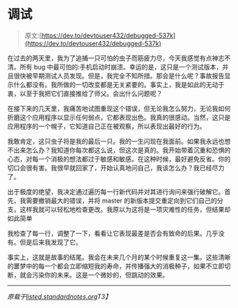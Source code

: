 # 调试

> 原文:[https://dev.to/devtouser432/debugged-537k](https://dev.to/devtouser432/debugged-537k)

在过去的两天里，我为了追捕一只可怕的虫子而筋疲力尽，今天我感觉有点神志不清。所有 bug 中最可怕的:手机启动时崩溃。幸运的是，这只是一个测试版本，并且很快被早期测试人员发现。但是，我完全不知所措。那会是什么呢？事故报告显示什么都没有。我所做的一切改变都是无关紧要的。事实上，我是如此的无动于衷，以至于我把它们直接推给了师父。会出什么问题呢？

在接下来的几天里，我痛苦地试图重现这个错误，但无论我怎么努力，无论我如何折磨这个应用程序以显示任何弱点，它都表现出色。我真的很感动。当然，这只是应用程序的一个幌子，它知道自己正在被观察，所以表现出最好的行为。

我敢肯定，这只虫子将是我的最后一只。我的一生闪现在我面前。如果我永远也想不出来怎么办？我知道你每次都这么说，但这次是真的。我开始带着沉重和恐惧的心态，对每一个消极的想法都过于敏感和敏感。在这种时候，最好避免反省。你的切口会很有害。我很早就回家了，开始认真地问自己，我该怎么办？我已经尽力了。

出于极度的绝望，我决定通过遍历每一行新代码并对其进行询问来强行破解它。首先，我需要撤销最大的错误，并将 master 的新版本提交重定向到它们自己的分支，这样我就可以轻松地检查更改。我原以为这将是一项灾难性的任务，但结果却如此简单

我检查了每一行，调整了一下，看看让它表现最差是否会有致命的后果。几乎没有。但是后来我发现了它。

事实上，这就是故事的结尾。我会在未来几个月的某个时候重复这一集。这些清晰的噩梦中的每一个都会立即缩短我的寿命，并传播强大的消极种子，如果不立即切断，就会污染你的未来。这是一个微妙的，但跳动的效果。

* * *

*原载于[listed.standardnotes.org](https://listed.standardnotes.org/@mo)T3】*